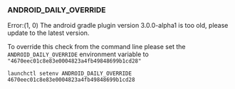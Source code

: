 ### ANDROID_DAILY_OVERRIDE

Error:(1, 0) The android gradle plugin version 3.0.0-alpha1 is too old, please update to the latest version.

To override this check from the command line please set the `ANDROID_DAILY_OVERRIDE` environment variable to `"4670eec01c8e83e0004823a4fb49848699b1cd28"`

```
launchctl setenv ANDROID_DAILY_OVERRIDE 4670eec01c8e83e0004823a4fb49848699b1cd28

```
